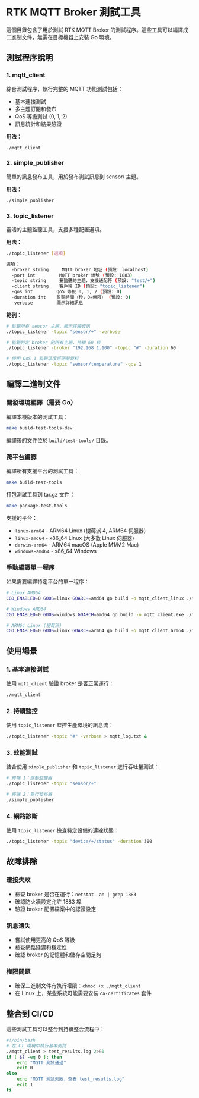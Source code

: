 # RTK MQTT Broker 測試工具

這個目錄包含了用於測試 RTK MQTT Broker 的測試程序。這些工具可以編譯成二進制文件，無需在目標機器上安裝 Go 環境。

## 測試程序說明

### 1. mqtt_client
綜合測試程序，執行完整的 MQTT 功能測試包括：
- 基本連接測試
- 多主題訂閱和發布
- QoS 等級測試 (0, 1, 2)
- 訊息統計和結果驗證

**用法：**
```bash
./mqtt_client
```

### 2. simple_publisher
簡單的訊息發布工具，用於發布測試訊息到 sensor/ 主題。

**用法：**
```bash
./simple_publisher
```

### 3. topic_listener
靈活的主題監聽工具，支援多種配置選項。

**用法：**
```bash
./topic_listener [選項]

選項：
  -broker string     MQTT broker 地址 (預設: localhost)
  -port int         MQTT broker 埠號 (預設: 1883)
  -topic string     要監聽的主題，支援通配符 (預設: "test/+")
  -client string    客戶端 ID (預設: "topic_listener")
  -qos int         QoS 等級 0, 1, 2 (預設: 0)
  -duration int    監聽時間（秒，0=無限） (預設: 0)
  -verbose         顯示詳細訊息
```

**範例：**
```bash
# 監聽所有 sensor 主題，顯示詳細資訊
./topic_listener -topic "sensor/+" -verbose

# 監聽特定 broker 的所有主題，持續 60 秒
./topic_listener -broker "192.168.1.100" -topic "#" -duration 60

# 使用 QoS 1 監聽溫度感測器資料
./topic_listener -topic "sensor/temperature" -qos 1
```

## 編譯二進制文件

### 開發環境編譯（需要 Go）

編譯本機版本的測試工具：
```bash
make build-test-tools-dev
```
編譯後的文件位於 `build/test-tools/` 目錄。

### 跨平台編譯

編譯所有支援平台的測試工具：
```bash
make build-test-tools
```

打包測試工具到 tar.gz 文件：
```bash
make package-test-tools
```

支援的平台：
- `linux-arm64` - ARM64 Linux (樹莓派 4, ARM64 伺服器)
- `linux-amd64` - x86_64 Linux (大多數 Linux 伺服器)
- `darwin-arm64` - ARM64 macOS (Apple M1/M2 Mac)
- `windows-amd64` - x86_64 Windows

### 手動編譯單一程序

如果需要編譯特定平台的單一程序：

```bash
# Linux AMD64
CGO_ENABLED=0 GOOS=linux GOARCH=amd64 go build -o mqtt_client_linux ./mqtt_client.go

# Windows AMD64
CGO_ENABLED=0 GOOS=windows GOARCH=amd64 go build -o mqtt_client.exe ./mqtt_client.go

# ARM64 Linux (樹莓派)
CGO_ENABLED=0 GOOS=linux GOARCH=arm64 go build -o mqtt_client_arm64 ./mqtt_client.go
```

## 使用場景

### 1. 基本連接測試
使用 `mqtt_client` 驗證 broker 是否正常運行：
```bash
./mqtt_client
```

### 2. 持續監控
使用 `topic_listener` 監控生產環境的訊息流：
```bash
./topic_listener -topic "#" -verbose > mqtt_log.txt &
```

### 3. 效能測試
結合使用 `simple_publisher` 和 `topic_listener` 進行吞吐量測試：
```bash
# 終端 1：啟動監聽器
./topic_listener -topic "sensor/+"

# 終端 2：執行發布器
./simple_publisher
```

### 4. 網路診斷
使用 `topic_listener` 檢查特定設備的連線狀態：
```bash
./topic_listener -topic "device/+/status" -duration 300
```

## 故障排除

### 連接失敗
- 檢查 broker 是否在運行：`netstat -an | grep 1883`
- 確認防火牆設定允許 1883 埠
- 驗證 broker 配置檔案中的認證設定

### 訊息遺失
- 嘗試使用更高的 QoS 等級
- 檢查網路延遲和穩定性
- 確認 broker 的記憶體和儲存空間足夠

### 權限問題
- 確保二進制文件有執行權限：`chmod +x ./mqtt_client`
- 在 Linux 上，某些系統可能需要安裝 `ca-certificates` 套件

## 整合到 CI/CD

這些測試工具可以整合到持續整合流程中：

```bash
#!/bin/bash
# 在 CI 環境中執行基本測試
./mqtt_client > test_results.log 2>&1
if [ $? -eq 0 ]; then
    echo "MQTT 測試通過"
    exit 0
else
    echo "MQTT 測試失敗，查看 test_results.log"
    exit 1
fi
```